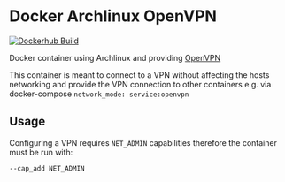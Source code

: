 # Docker Archlinux OpenVPN

[![Dockerhub Build](https://img.shields.io/docker/cloud/build/mefdock/docker-arch-openvpn)](https://cloud.docker.com/repository/docker/mefdock/docker-arch-openvpn)

Docker container using Archlinux and providing [OpenVPN](https://openvpn.net/)

This container is meant to connect to a VPN without affecting the hosts
networking and provide the VPN connection to other containers e.g. via
docker-compose `network_mode: service:openvpn`

## Usage

Configuring a VPN requires `NET_ADMIN` capabilities therefore the container
must be run with:

```
--cap_add NET_ADMIN
```
